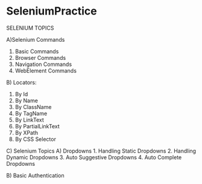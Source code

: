 # SeleniumPractice


SELENIUM TOPICS

A)Selenium Commands
  1. Basic Commands
  2. Browser Commands
  3. Navigation Commands
  4. WebElement Commands

B) Locators:
  1. By Id
  2. By Name
  3. By ClassName
  4. By TagName
  5. By LinkText
  6. By PartialLinkText
  7. By XPath
  8. By CSS Selector
  
C) Selenium Topics
  A) Dropdowns
    1. Handling Static Dropdowns
    2. Handling Dynamic Dropdowns
    3. Auto Suggestive Dropdowns
    4. Auto Complete Dropdowns
  
  B) Basic Authentication
